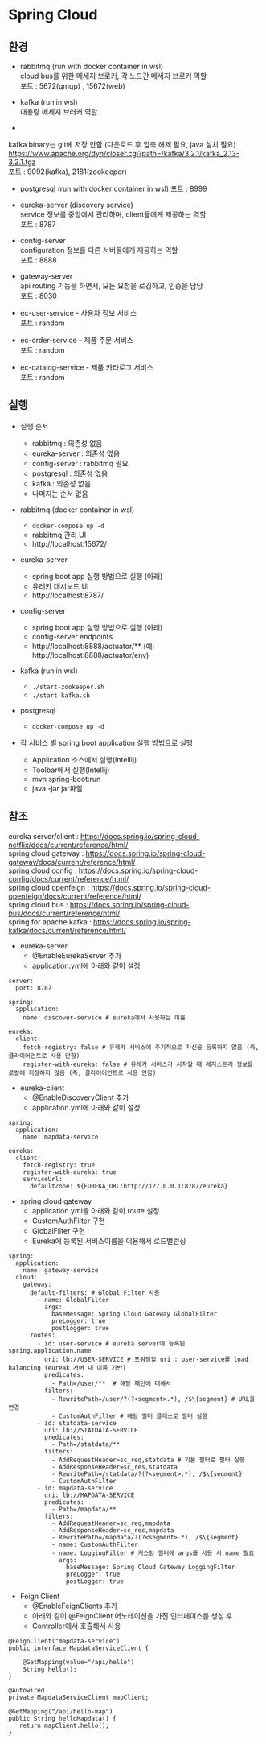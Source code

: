 # Spring Cloud

## 환경

* rabbitmq (run with docker container in wsl)  
cloud bus를 위한 메세지 브로커, 각 노드간 메세지 브로커 역할  
포트 : 5672(qmqp) , 15672(web)  

* kafka (run in wsl)  
대용량 메세지 브러커 역할  
* 
kafka binary는 git에 저장 안함 (다운로드 후 압축 해제 필요, java 설치 필요)    
https://www.apache.org/dyn/closer.cgi?path=/kafka/3.2.1/kafka_2.13-3.2.1.tgz  
포트 : 9092(kafka), 2181(zookeeper)

* postgresql (run with docker container in wsl)
포트 : 8999

* eureka-server (discovery service)  
service 정보를 중앙에서 관리하며, client들에게 제공하는 역할  
포트 : 8787

* config-server  
configuration 정보를 다른 서버들에게 제공하는 역할    
포트 : 8888

* gateway-server  
api routing 기능을 하면서, 모든 요청을 로깅하고, 인증을 담당    
포트 : 8030

* ec-user-service - 사용자 정보 서비스  
포트 : random  

* ec-order-service - 제품 주문 서비스  
포트 : random  

* ec-catalog-service - 제품 카타로그 서비스  
포트 : random  


## 실행

* 실행 순서
    - rabbitmq : 의존성 없음  
    - eureka-server : 의존성 없음  
    - config-server : rabbitmq 필요  
    - postgresql : 의존성 없음
    - kafka : 의존성 없음
    - 나머지는 순서 없음  

* rabbitmq (docker container in wsl)
    - `docker-compose up -d` 
    - rabbitmq 관리 UI   
    - http://localhost:15672/  
    
* eureka-server  
    - spring boot app 실행 방법으로 실행 (아래)  
    - 유레카 대시보드 UI 
    - http://localhost:8787/  

* config-server  
    - spring boot app 실행 방법으로 실행 (아래)  
    - config-server endpoints
    - http://localhost:8888/actuator/** (예: http://localhost:8888/actuator/env)  
 
* kafka (run in wsl) 
    - `./start-zookeeper.sh`  
    - `./start-kafka.sh`  

* postgresql
  - `docker-compose up -d`

* 각 서비스 별 spring boot application 실행 방법으로 실행   
    - Application 소스에서 실행(Intellij)  
    - Toolbar에서 실행(Intellij)  
    - mvn spring-boot:run  
    - java -jar jar파일  

## 참조
eureka server/client : https://docs.spring.io/spring-cloud-netflix/docs/current/reference/html/  
spring cloud gateway : https://docs.spring.io/spring-cloud-gateway/docs/current/reference/html/  
spring cloud config : https://docs.spring.io/spring-cloud-config/docs/current/reference/html/  
spring cloud openfeign : https://docs.spring.io/spring-cloud-openfeign/docs/current/reference/html/  
spring cloud bus : https://docs.spring.io/spring-cloud-bus/docs/current/reference/html/  
spring for apache kafka : https://docs.spring.io/spring-kafka/docs/current/reference/html/  

* eureka-server
    - @EnableEurekaServer 추가  
    - application.yml에 아래와 같이 설정  
```
server:
  port: 8787

spring:
  application:
    name: discover-service # eureka에서 사용하는 이름

eureka:
  client:
    fetch-registry: false # 유레카 서비스에 주기적으로 자신을 등록하지 않음 (즉, 클라이어언트로 사용 안함)
    register-with-eureka: false # 유레카 서비스가 시작할 때 레지스트리 정보를 로컬에 저장하지 않음 (즉, 클라이어언트로 사용 안함)
```

* eureka-client
    - @EnableDiscoveryClient 추가  
    - application.yml에 아래와 같이 설정  
    
```
spring:
  application:
    name: mapdata-service

eureka:
  client:
    fetch-registry: true
    register-with-eureka: true
    serviceUrl:
      defaultZone: ${EUREKA_URL:http://127.0.0.1:8787/eureka}
```

* spring cloud gateway
    - application.yml을 아래와 같이 route 설정    
    - CustomAuthFilter 구현  
    - GlobalFilter 구현  
    - Eureka에 등록된 서비스이름을 이용해서 로드밸런싱   
```
spring:
  application:
    name: gateway-service
  cloud:
    gateway:
      default-filters: # Global Filter 사용
        - name: GlobalFilter
          args:
            baseMessage: Spring Cloud Gateway GlobalFilter
            preLogger: true
            postLogger: true
      routes:
        - id: user-service # eureka server에 등록된 spring.application.name
          uri: lb://USER-SERVICE # 포워딩할 uri : user-service를 load balancing (eureak 서버 내 이름 기반)
          predicates:
            - Path=/user/**  # 해당 패턴에 대해서
          filters:
            - RewritePath=/user/?(?<segment>.*), /$\{segment} # URL을 변경
            - CustomAuthFilter # 해당 필터 클래스로 필터 실행
        - id: statdata-service
          uri: lb://STATDATA-SERVICE
          predicates:
            - Path=/statdata/**
          filters:
            - AddRequestHeader=sc_req,statdata # 기본 필터로 필터 실행
            - AddResponseHeader=sc_res,statdata
            - RewritePath=/statdata/?(?<segment>.*), /$\{segment}
            - CustomAuthFilter
        - id: mapdata-service
          uri: lb://MAPDATA-SERVICE
          predicates:
            - Path=/mapdata/**
          filters:
            - AddRequestHeader=sc_req,mapdata
            - AddResponseHeader=sc_res,mapdata
            - RewritePath=/mapdata/?(?<segment>.*), /$\{segment}
            - name: CustomAuthFilter
            - name: LoggingFilter # 커스텀 필터에 args를 사용 시 name 필요
              args:
                baseMessage: Spring Cloud Gateway LoggingFilter
                preLogger: true
                postLogger: true
```

* Feign Client  
    - @EnableFeignClients 추가  
    - 아래와 같이 @FeignClient 어노테이션을 가진 인터페이스를 생성 후
    - Controller에서 호출해서 사용

```
@FeignClient("mapdata-service")
public interface MapdataServiceClient {

    @GetMapping(value="/api/hello")
    String hello();
}

```
```    
@Autowired
private MapdataServiceClient mapClient;

@GetMapping("/api/hello-map")
public String helloMapdata() {
   return mapClient.hello();
}
```
